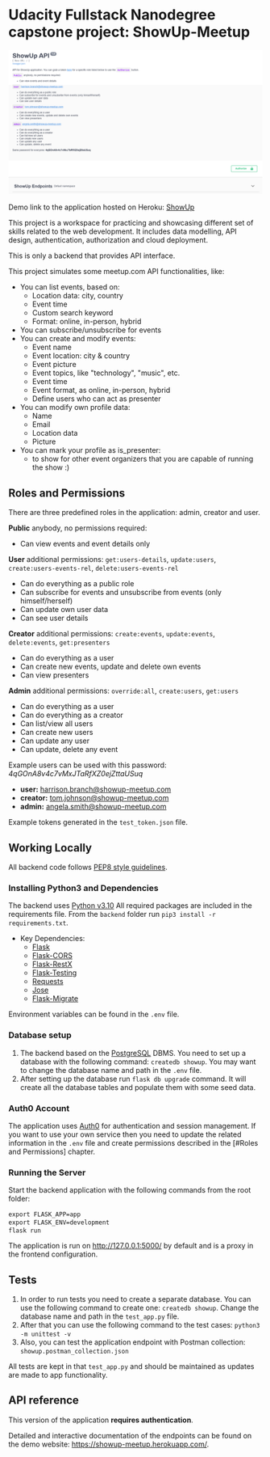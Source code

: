 # Udacity Fullstack Nanodegree capstone project: ShowUp-Meetup
![ShowUP Api](showup.png)

Demo link to the application hosted on Heroku: [ShowUp](https://showup-meetup.herokuapp.com/)

This project is a workspace for practicing and showcasing different set of skills related to the web development. It includes data modelling, API design, authentication, authorization and cloud deployment.

This is only a backend that provides API interface.

This project simulates some meetup.com API functionalities, like:
- You can list events, based on:
    - Location data: city, country
    - Event time
    - Custom search keyword
    - Format: online, in-person, hybrid
- You can subscribe/unsubscribe for events
- You can create and modify events:
    - Event name
    - Event location: city & country
    - Event picture
    - Event topics, like "technology", "music", etc.
    - Event time
    - Event format, as online, in-person, hybrid
    - Define users who can act as presenter
- You can modify own profile data:
    - Name
    - Email
    - Location data
    - Picture
- You can mark your profile as is_presenter:
    - to show for other event organizers that you are capable of running the show :)

## Roles and Permissions

There are three predefined roles in the application: admin, creator and user.

**Public** anybody, no permissions required:
- Can view events and event details only

**User** additional permissions: `get:users-details`, `update:users`, `create:users-events-rel`, `delete:users-events-rel`
- Can do everything as a public role
- Can subscribe for events and unsubscribe from events (only himself/herself)
- Can update own user data
- Can see user details

**Creator** additional permissions: `create:events`, `update:events`, `delete:events`, `get:presenters`
- Can do everything as a user
- Can create new events, update and delete own events
- Can view presenters

**Admin** additional permissions: `override:all`, `create:users`, `get:users`
- Can do everything as a user
- Can do everything as a creator
- Can list/view all users
- Can create new users
- Can update any user
- Can update, delete any event

Example users can be used with this password: _4qGOnA8v4c7vMxJTaRfXZ0ejZttaUSuq_
- **user:** harrison.branch@showup-meetup.com
- **creator:** tom.johnson@showup-meetup.com
- **admin:** angela.smith@showup-meetup.com

Example tokens generated in the `test_token.json` file.

## Working Locally
All backend code follows [PEP8 style guidelines](https://www.python.org/dev/peps/pep-0008/).

### Installing Python3 and Dependencies

The backend uses [Python v3.10](https://docs.python.org/3/using/unix.html#getting-and-installing-the-latest-version-of-python)
All required packages are included in the requirements file. From the `backend` folder run `pip3 install -r requirements.txt`.

- Key Dependencies:
  - [Flask](https://flask.palletsprojects.com)
  - [Flask-CORS](https://flask-cors.readthedocs.io/en/latest/#)
  - [Flask-RestX](https://flask-restx.readthedocs.io/en/latest/)
  - [Flask-Testing](https://pythonhosted.org/Flask-Testing/)
  - [Requests](https://docs.python-requests.org/en/latest/)
  - [Jose](https://pypi.org/project/python-jose/)
  - [Flask-Migrate](https://flask-migrate.readthedocs.io/en/latest/)

Environment variables can be found in the `.env` file.

### Database setup
1. The backend based on the [PostgreSQL](https://www.postgresql.org) DBMS. You need to set up a database with the following command: `createdb showup`. You may want to change the database name and path in the `.env` file. 
2. After setting up the database run `flask db upgrade` command. It will create all the database tables and populate them with some seed data. 

### Auth0 Account
The application uses [Auth0](https://auth0.com) for authentication and session management. If you want to use your own service then you need to update the related information in the `.env` file and create permissions described in the [#Roles and Permissions] chapter.

### Running the Server
Start the backend application with the following commands from the root folder: 
 ```shell
export FLASK_APP=app
export FLASK_ENV=development
flask run
```
The application is run on http://127.0.0.1:5000/ by default and is a proxy in the frontend configuration.

## Tests
1. In order to run tests you need to create a separate database. You can use the following command to create one: `createdb showup`. Change the database name and path in the `test_app.py` file.
2. After that you can use the following command to the test cases: `python3 -m unittest -v`
3. Also, you can test the application endpoint with Postman collection: `showup.postman_collection.json`

All tests are kept in that `test_app.py` and should be maintained as updates are made to app functionality.

## API reference
This version of the application **requires authentication**.

Detailed and interactive documentation of the endpoints can be found on the demo website: https://showup-meetup.herokuapp.com/.
